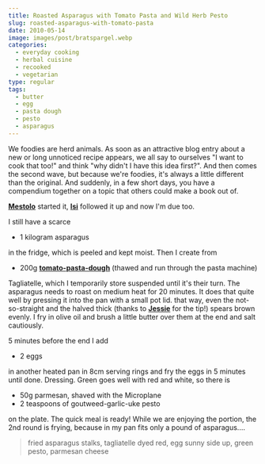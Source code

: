 ```yaml
---
title: Roasted Asparagus with Tomato Pasta and Wild Herb Pesto
slug: roasted-asparagus-with-tomato-pasta
date: 2010-05-14
image: images/post/bratspargel.webp
categories: 
  - everyday cooking
  - herbal cuisine
  - recooked
  - vegetarian
type: regular
tags: 
  - butter
  - egg
  - pasta dough
  - pesto
  - asparagus
---
```


We foodies are herd animals. As soon as an attractive blog entry about a new or long unnoticed recipe appears, we all say to ourselves "I want to cook that too!" and think "why didn't I have this idea first?". And then comes the second wave, but because we're foodies, it's always a little different than the original. And suddenly, in a few short days, you have a compendium together on a topic that others could make a book out of.

**[Mestolo](http://mestolo.com/2010/05/05/asparagi-alla-milanese/)** started it, **[Isi](http://spicisi.blogspot.com/2010/05/nachgekocht-asparagi-alla-milanese.html)** followed it up and now I'm due too.

I still have a scarce

* 1 kilogram asparagus

in the fridge, which is peeled and kept moist. Then I create from

* 200g **[tomato-pasta-dough](../tomato-pasta-with-zucchini-and-savory)** (thawed and run through the pasta machine)

Tagliatelle, which I temporarily store suspended until it's their turn. The asparagus needs to roast on medium heat for 20 minutes. It does that quite well by pressing it into the pan with a small pot lid. that way, even the not-so-straight and the halved thick (thanks to **[Jessie](http://jessieschmeckts.wordpress.com/2010/05/13/spargel-und-hollandaise-fur-topflose-koche/)** for the tip!) spears brown evenly. I fry in olive oil and brush a little butter over them at the end and salt cautiously.

5 minutes before the end I add

* 2 eggs

in another heated pan in 8cm serving rings and fry the eggs in 5 minutes until done. Dressing. Green goes well with red and white, so there is

* 50g parmesan, shaved with the Microplane 
* 2 teaspoons of goutweed-garlic-uke pesto

on the plate. The quick meal is ready! While we are enjoying the portion, the 2nd round is frying, because in my pan fits only a pound of asparagus....

> fried asparagus stalks, tagliatelle dyed red, egg sunny side up, green pesto, parmesan cheese


